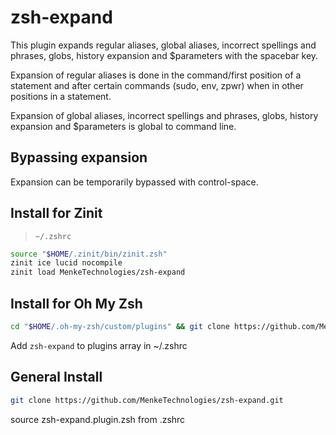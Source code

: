 # zsh-expand
This plugin expands regular aliases, global aliases, incorrect spellings and phrases, globs, history expansion and $parameters with the spacebar key.

Expansion of regular aliases is done in the command/first position of a statement and after certain commands (sudo, env, zpwr) when in other positions in a statement.

Expansion of global aliases, incorrect spellings and phrases, globs, history expansion and $parameters is global to command line.

## Bypassing expansion
Expansion can be temporarily bypassed with control-space.

## Install for Zinit
> `~/.zshrc`
```sh
source "$HOME/.zinit/bin/zinit.zsh"
zinit ice lucid nocompile
zinit load MenkeTechnologies/zsh-expand
```

## Install for Oh My Zsh

```sh
cd "$HOME/.oh-my-zsh/custom/plugins" && git clone https://github.com/MenkeTechnologies/zsh-expand.git
```

Add `zsh-expand` to plugins array in ~/.zshrc

## General Install

```sh
git clone https://github.com/MenkeTechnologies/zsh-expand.git
```

source zsh-expand.plugin.zsh from .zshrc

